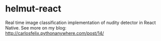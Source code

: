 # helmut-react
Real time image classification implementation of nudity detector in React Native. See more on my blog: http://carlosfelix.pythonanywhere.com/post/14/
